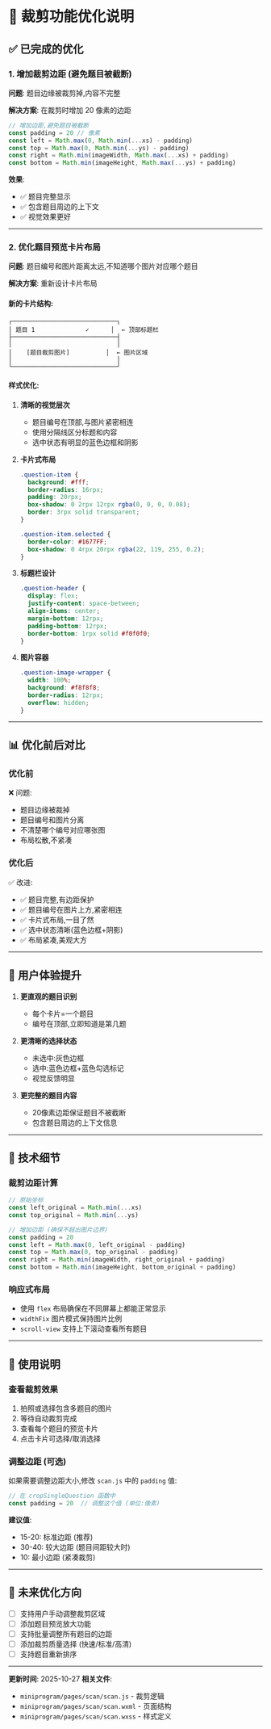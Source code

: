 # 🎨 裁剪功能优化说明

## ✅ 已完成的优化

### 1. 增加裁剪边距 (避免题目被截断)

**问题**: 题目边缘被裁剪掉,内容不完整

**解决方案**: 在裁剪时增加 20 像素的边距

```javascript
// 增加边距,避免题目被截断
const padding = 20 // 像素
const left = Math.max(0, Math.min(...xs) - padding)
const top = Math.max(0, Math.min(...ys) - padding)
const right = Math.min(imageWidth, Math.max(...xs) + padding)
const bottom = Math.min(imageHeight, Math.max(...ys) + padding)
```

**效果**:
- ✅ 题目完整显示
- ✅ 包含题目周边的上下文
- ✅ 视觉效果更好

---

### 2. 优化题目预览卡片布局

**问题**: 题目编号和图片距离太远,不知道哪个图片对应哪个题目

**解决方案**: 重新设计卡片布局

#### 新的卡片结构:

```
┌─────────────────────────────┐
│ 题目 1              ✓      │  ← 顶部标题栏
├─────────────────────────────┤
│                             │
│    [题目裁剪图片]          │  ← 图片区域
│                             │
└─────────────────────────────┘
```

#### 样式优化:

1. **清晰的视觉层次**
   - 题目编号在顶部,与图片紧密相连
   - 使用分隔线区分标题和内容
   - 选中状态有明显的蓝色边框和阴影

2. **卡片式布局**
   ```css
   .question-item {
     background: #fff;
     border-radius: 16rpx;
     padding: 20rpx;
     box-shadow: 0 2rpx 12rpx rgba(0, 0, 0, 0.08);
     border: 3rpx solid transparent;
   }

   .question-item.selected {
     border-color: #1677FF;
     box-shadow: 0 4rpx 20rpx rgba(22, 119, 255, 0.2);
   }
   ```

3. **标题栏设计**
   ```css
   .question-header {
     display: flex;
     justify-content: space-between;
     align-items: center;
     margin-bottom: 12rpx;
     padding-bottom: 12rpx;
     border-bottom: 1rpx solid #f0f0f0;
   }
   ```

4. **图片容器**
   ```css
   .question-image-wrapper {
     width: 100%;
     background: #f8f8f8;
     border-radius: 12rpx;
     overflow: hidden;
   }
   ```

---

## 📊 优化前后对比

### 优化前
❌ 问题:
- 题目边缘被裁掉
- 题目编号和图片分离
- 不清楚哪个编号对应哪张图
- 布局松散,不紧凑

### 优化后
✅ 改进:
- ✅ 题目完整,有边距保护
- ✅ 题目编号在图片上方,紧密相连
- ✅ 卡片式布局,一目了然
- ✅ 选中状态清晰(蓝色边框+阴影)
- ✅ 布局紧凑,美观大方

---

## 🎯 用户体验提升

1. **更直观的题目识别**
   - 每个卡片=一个题目
   - 编号在顶部,立即知道是第几题

2. **更清晰的选择状态**
   - 未选中:灰色边框
   - 选中:蓝色边框+蓝色勾选标记
   - 视觉反馈明显

3. **更完整的题目内容**
   - 20像素边距保证题目不被截断
   - 包含题目周边的上下文信息

---

## 🔧 技术细节

### 裁剪边距计算

```javascript
// 原始坐标
const left_original = Math.min(...xs)
const top_original = Math.min(...ys)

// 增加边距 (确保不超出图片边界)
const padding = 20
const left = Math.max(0, left_original - padding)
const top = Math.max(0, top_original - padding)
const right = Math.min(imageWidth, right_original + padding)
const bottom = Math.min(imageHeight, bottom_original + padding)
```

### 响应式布局

- 使用 `flex` 布局确保在不同屏幕上都能正常显示
- `widthFix` 图片模式保持图片比例
- `scroll-view` 支持上下滚动查看所有题目

---

## 📝 使用说明

### 查看裁剪效果
1. 拍照或选择包含多题目的图片
2. 等待自动裁剪完成
3. 查看每个题目的预览卡片
4. 点击卡片可选择/取消选择

### 调整边距 (可选)
如果需要调整边距大小,修改 `scan.js` 中的 `padding` 值:

```javascript
// 在 cropSingleQuestion 函数中
const padding = 20  // 调整这个值 (单位:像素)
```

**建议值**:
- 15-20: 标准边距 (推荐)
- 30-40: 较大边距 (题目间距较大时)
- 10: 最小边距 (紧凑裁剪)

---

## 🚀 未来优化方向

- [ ] 支持用户手动调整裁剪区域
- [ ] 添加题目预览放大功能
- [ ] 支持批量调整所有题目的边距
- [ ] 添加裁剪质量选择 (快速/标准/高清)
- [ ] 支持题目重新排序

---

**更新时间**: 2025-10-27
**相关文件**:
- `miniprogram/pages/scan/scan.js` - 裁剪逻辑
- `miniprogram/pages/scan/scan.wxml` - 页面结构
- `miniprogram/pages/scan/scan.wxss` - 样式定义
